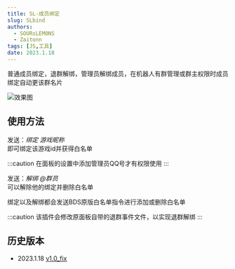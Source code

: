 ```yaml
---
title: SL-成员绑定
slug: SLbind
authors: 
  - SOURsLEMONS
  - Zaitonn
tags: [JS,工具]
date: 2023.1.18
---
```


普通成员绑定，退群解绑，管理员解绑成员，在机器人有群管理或群主权限时成员绑定自动更该群名片

![效果图](/img/SLbind/1.jpg)

<!--truncate-->

## 使用方法

发送：*绑定 游戏昵称*  
即可绑定该游戏id并获得白名单

:::caution
在面板的设置中添加管理员QQ号才有权限使用
:::

发送：*解绑 @群员*  
可以解除他的绑定并删除白名单

绑定以及解绑都会发送BDS原版白名单指令进行添加或删除白名单

:::caution
该插件会修改原面板自带的退群事件文件，以实现退群解绑
:::

## 历史版本

- 2023.1.18 [v1.0_fix](https://download.serein.cc/https://raw.githubusercontent.com/Zaitonn/Serein-Docs/publish/JS/SLbind/v1.0/SLbind.js)
